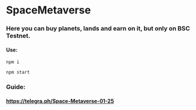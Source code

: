 # SpaceMetaverse
### Here you can buy planets, lands and earn on it, but only on BSC Testnet.

#### Use:

  ```
  npm i
  ```
  ```
  npm start
  ```
### Guide:
#### https://telegra.ph/Space-Metaverse-01-25

